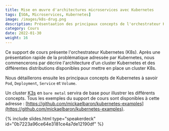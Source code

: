 ```yaml
---
title: Mise en œuvre d'architectures microservices avec Kubernetes
tags: [SOA, Microservices, Kubernetes]
image: /images/k8s-drug.png
description: Présentaation des principaux concepts de l'orchestrateur Kubernetes (K8s) - Cluster, Pod, Deployment, Service et Volume.
category: Cours
date: 2022-01-30
weight: 16
---
```


Ce support de cours présente l'orchestrateur Kubernetes (K8s). Après une présentation rapide de la problématique adressée par Kubernetes, nous commencerons par décrire l'architecture d'un cluster Kubernetes et des différentes distributions disponibles pour mettre en place un cluster K8s. 

Nous détaillerons ensuite les principaux concepts de Kubernetes à savoir `Pod`, `Deployment`, `Service` et `Volume`. 

Un cluster [K3s](https://k3s.io/) en `bare metal` servira de base pour illustrer les différents concepts. Tous les exemples du support de cours sont disponibles à cette adresse : [https://github.com/mickaelbaron/kubernetes-examples](https://github.com/mickaelbaron/kubernetes-examples).

{% include slides.html type="speakerdeck" id="0b7223a96ce64e3181ce4a7de12190df" %}
